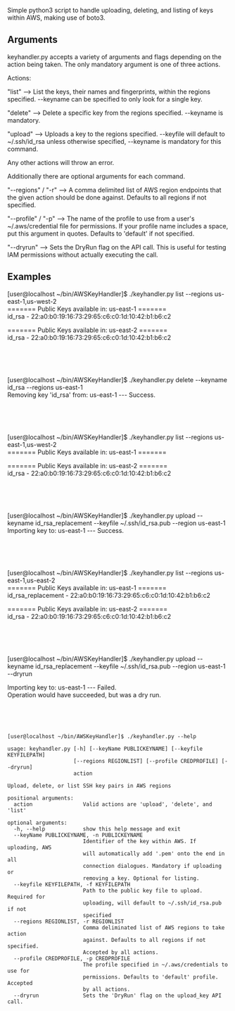 Simple python3 script to handle uploading, deleting, and listing of keys within AWS, making use of boto3.

## Arguments ##
keyhandler.py accepts a variety of arguments and flags depending on the action being taken. The only mandatory argument is one of three actions.

Actions: 

"list" --> List the keys, their names and fingerprints, within the regions specified. --keyname can be specified to only look for a single key.

"delete" --> Delete a specific key from the regions specified. --keyname is mandatory.

"upload" --> Uploads a key to the regions specified. --keyfile will default to ~/.ssh/id_rsa unless otherwise specified, --keyname is mandatory for this command.

Any other actions will throw an error.

Additionally there are optional arguments for each command.

"--regions" / "-r" --> A comma delimited list of AWS region endpoints that the given action should be done against. Defaults to all regions if not specified.

"--profile" / "-p" --> The name of the profile to use from a user's ~/.aws/credential file for permissions. If your profile name includes a space, put this argument in quotes. Defaults to 'default' if not specified.

"--dryrun" --> Sets the DryRun flag on the API call. This is useful for testing IAM permissions without actually executing the call.

## Examples ##

[user@localhost ~/bin/AWSKeyHandler]$ ./keyhandler.py list --regions us-east-1,us-west-2  
======= Public Keys available in: us-east-1 =======  
id_rsa - 22:a0:b0:19:16:73:29:65:c6:c0:1d:10:42:b1:b6:c2  
   
======= Public Keys available in: us-east-2 =======   
id_rsa - 22:a0:b0:19:16:73:29:65:c6:c0:1d:10:42:b1:b6:c2   
   
<br />
<br />
<br />

[user@localhost ~/bin/AWSKeyHandler]$ ./keyhandler.py delete --keyname id_rsa --regions us-east-1  
Removing key 'id_rsa' from: us-east-1 --- Success.   
   
<br />
<br />
<br />

[user@localhost ~/bin/AWSKeyHandler]$ ./keyhandler.py list --regions us-east-1,us-west-2  
======= Public Keys available in: us-east-1 =======   

======= Public Keys available in: us-east-2 =======   
id_rsa - 22:a0:b0:19:16:73:29:65:c6:c0:1d:10:42:b1:b6:c2    
   
<br />
<br />
<br />

[user@localhost ~/bin/AWSKeyHandler]$ ./keyhandler.py upload --keyname id_rsa_replacement --keyfile ~/.ssh/id_rsa.pub --region us-east-1
<br />
Importing key to: us-east-1 --- Success.   

<br />
<br />
<br />

[user@localhost ~/bin/AWSKeyHandler]$ ./keyhandler.py list --regions us-east-1,us-east-2   
======= Public Keys available in: us-east-1 =======   
id_rsa_replacement - 22:a0:b0:19:16:73:29:65:c6:c0:1d:10:42:b1:b6:c2   

======= Public Keys available in: us-east-2 =======   
id_rsa - 22:a0:b0:19:16:73:29:65:c6:c0:1d:10:42:b1:b6:c2   

<br />
<br />
<br />

[user@localhost ~/bin/AWSKeyHandler]$ ./keyhandler.py upload --keyname id_rsa_replacement --keyfile ~/.ssh/id_rsa.pub --region us-east-1 --dryrun   

Importing key to: us-east-1 --- Failed.   
Operation would have succeeded, but was a dry run.   
   
<br />
<br />
<br />

```
[user@localhost ~/bin/AWSKeyHandler]$ ./keyhandler.py --help   

usage: keyhandler.py [-h] [--keyName PUBLICKEYNAME] [--keyfile KEYFILEPATH]   
                     [--regions REGIONLIST] [--profile CREDPROFILE] [--dryrun]   
                     action   
   
Upload, delete, or list SSH key pairs in AWS regions   
   
positional arguments:   
  action                Valid actions are 'upload', 'delete', and 'list'   

optional arguments:   
  -h, --help            show this help message and exit   
  --keyName PUBLICKEYNAME, -n PUBLICKEYNAME   
                        Identifier of the key within AWS. If uploading, AWS   
                        will automatically add '.pem' onto the end in all   
                        connection dialogues. Mandatory if uploading or   
                        removing a key. Optional for listing.   
  --keyfile KEYFILEPATH, -f KEYFILEPATH   
                        Path to the public key file to upload. Required for   
                        uploading, will default to ~/.ssh/id_rsa.pub if not   
                        specified   
  --regions REGIONLIST, -r REGIONLIST   
                        Comma deliminated list of AWS regions to take action   
                        against. Defaults to all regions if not specified.   
                        Accepted by all actions.   
  --profile CREDPROFILE, -p CREDPROFILE   
                        The profile specified in ~/.aws/credentials to use for   
                        permissions. Defaults to 'default' profile. Accepted   
                        by all actions.   
  --dryrun              Sets the 'DryRun' flag on the upload_key API call.   
  ```
